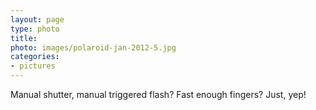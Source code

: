 ```yaml
---
layout: page
type: photo
title: 
photo: images/polaroid-jan-2012-5.jpg
categories: 
- pictures
---
```

Manual shutter, manual triggered flash? Fast enough fingers? Just, yep!

